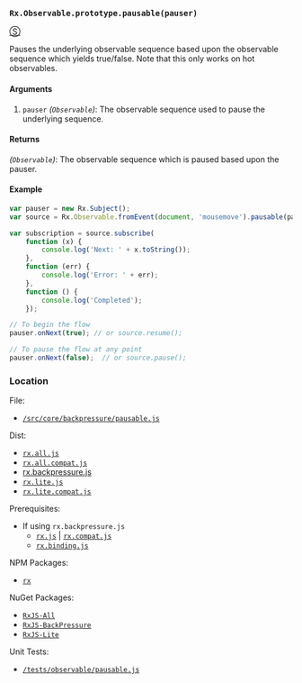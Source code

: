 ### `Rx.Observable.prototype.pausable(pauser)`
[&#x24C8;](https://github.com/Reactive-Extensions/RxJS/blob/master/src/core/backpressure/pausable.js "View in source")

Pauses the underlying observable sequence based upon the observable sequence which yields true/false.  Note that this only works on hot observables.

#### Arguments
1. `pauser` *(`Observable`)*: The observable sequence used to pause the underlying sequence.

#### Returns
*(`Observable`)*: The observable sequence which is paused based upon the pauser.

#### Example
```js
var pauser = new Rx.Subject();
var source = Rx.Observable.fromEvent(document, 'mousemove').pausable(pauser);

var subscription = source.subscribe(
    function (x) {
        console.log('Next: ' + x.toString());
    },
    function (err) {
        console.log('Error: ' + err);
    },
    function () {
        console.log('Completed');
    });

// To begin the flow
pauser.onNext(true); // or source.resume();

// To pause the flow at any point
pauser.onNext(false);  // or source.pause();
```

### Location

File:
- [`/src/core/backpressure/pausable.js`](https://github.com/Reactive-Extensions/RxJS/blob/master/src/core/backpressure/pausable.js)

Dist:
- [`rx.all.js`](https://github.com/Reactive-Extensions/RxJS/blob/master/dist/rx.all.js)
- [`rx.all.compat.js`](https://github.com/Reactive-Extensions/RxJS/blob/master/dist/rx.all.compat.js)
- [rx.backpressure.js](https://github.com/Reactive-Extensions/RxJS/blob/master/dist/rx.backpressure.js)
- [`rx.lite.js`](https://github.com/Reactive-Extensions/RxJS/blob/master/rx.lite.js)
- [`rx.lite.compat.js`](https://github.com/Reactive-Extensions/RxJS/blob/master/rx.lite.compat.js)

Prerequisites:
- If using `rx.backpressure.js`
    - [`rx.js`](https://github.com/Reactive-Extensions/RxJS/blob/master/dist/rx.js) | [`rx.compat.js`](https://github.com/Reactive-Extensions/RxJS/blob/master/dist/rx.compat.js)
    - [`rx.binding.js`](https://github.com/Reactive-Extensions/RxJS/blob/master/rx.binding.js)

NPM Packages:
- [`rx`](https://www.npmjs.org/package/rx)

NuGet Packages:
- [`RxJS-All`](http://www.nuget.org/packages/RxJS-All/)
- [`RxJS-BackPressure`](http://www.nuget.org/packages/RxJS-BackPressure/)
- [`RxJS-Lite`](http://www.nuget.org/packages/RxJS-Lite/)

Unit Tests:
- [`/tests/observable/pausable.js`](https://github.com/Reactive-Extensions/RxJS/blob/master/tests/observable/pausable.js)
